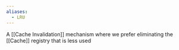 ```yaml
---
aliases:
  - LRU
---
```

A [[Cache Invalidation]] mechanism where we prefer eliminating the [[Cache]] registry that is less used